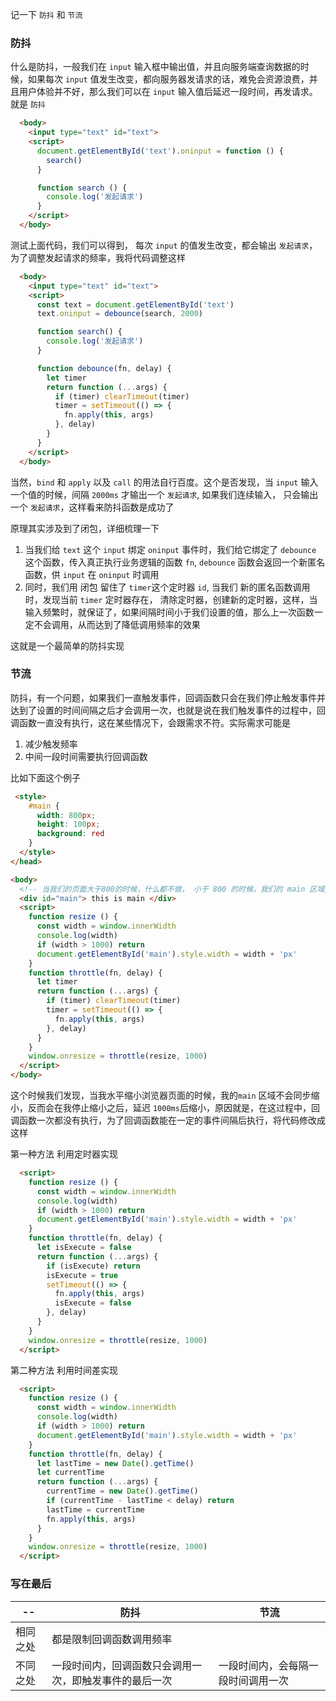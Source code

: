 记一下 `防抖` 和 `节流`

### 防抖

什么是防抖，一般我们在 `input` 输入框中输出值，并且向服务端查询数据的时候，如果每次 `input` 值发生改变，都向服务器发请求的话，难免会资源浪费，并且用户体验并不好，那么我们可以在 `input` 输入值后延迟一段时间，再发请求。就是 `防抖`

```HTML
  <body>
    <input type="text" id="text">
    <script>
      document.getElementById('text').oninput = function () {
        search()
      }

      function search () {
        console.log('发起请求')
      }
    </script>
  </body>
```

测试上面代码，我们可以得到， 每次 `input` 的值发生改变，都会输出 `发起请求`， 为了调整发起请求的频率，我将代码调整这样

```HTML
  <body>
    <input type="text" id="text">
    <script>
      const text = document.getElementById('text')
      text.oninput = debounce(search, 2000)

      function search() {
        console.log('发起请求')
      }

      function debounce(fn, delay) {
        let timer
        return function (...args) {
          if (timer) clearTimeout(timer)
          timer = setTimeout(() => {
            fn.apply(this, args)
          }, delay)
        }
      }
    </script>
  </body>
```

当然，`bind` 和 `apply` 以及 `call` 的用法自行百度。这个是否发现，当 `input` 输入一个值的时候，间隔 `2000ms` 才输出一个 `发起请求`, 如果我们连续输入， 只会输出一个 `发起请求`，这样看来防抖函数是成功了

原理其实涉及到了闭包，详细梳理一下

1.  当我们给 `text` 这个 `input` 绑定 `oninput` 事件时，我们给它绑定了 `debounce` 这个函数，传入真正执行业务逻辑的函数 `fn`, `debounce` 函数会返回一个新匿名函数，供 `input` 在 `oninput` 时调用
2.  同时，我们用 闭包 留住了 `timer`这个定时器 `id`, 当我们 新的匿名函数调用时，发现当前 `timer` 定时器存在， 清除定时器，创建新的定时器，这样，当输入频繁时，就保证了，如果间隔时间小于我们设置的值，那么上一次函数一定不会调用，从而达到了降低调用频率的效果

这就是一个最简单的防抖实现

### 节流

防抖，有一个问题，如果我们一直触发事件，回调函数只会在我们停止触发事件并达到了设置的时间间隔之后才会调用一次，也就是说在我们触发事件的过程中，回调函数一直没有执行，这在某些情况下，会跟需求不符。实际需求可能是

1.  减少触发频率
2.  中间一段时间需要执行回调函数

比如下面这个例子

```HTML
 <style>
    #main {
      width: 800px;
      height: 100px;
      background: red
    }
  </style>
</head>

<body>
  <!-- 当我们的页面大于800的时候，什么都不做， 小于 800 的时候，我们的 main 区域要同步缩小 -->
  <div id="main"> this is main </div>
  <script>
    function resize () {
      const width = window.innerWidth
      console.log(width)
      if (width > 1000) return
      document.getElementById('main').style.width = width + 'px'
    }
    function throttle(fn, delay) {
      let timer
      return function (...args) {
        if (timer) clearTimeout(timer)
        timer = setTimeout(() => {
          fn.apply(this, args)
        }, delay)
      }
    }
    window.onresize = throttle(resize, 1000)
  </script>
</body>
```

这个时候我们发现，当我水平缩小浏览器页面的时候，我的`main` 区域不会同步缩小，反而会在我停止缩小之后，延迟 `1000ms`后缩小，原因就是，在这过程中，回调函数一次都没有执行，为了回调函数能在一定的事件间隔后执行，将代码修改成这样

第一种方法
利用定时器实现

```HTML
  <script>
    function resize () {
      const width = window.innerWidth
      console.log(width)
      if (width > 1000) return
      document.getElementById('main').style.width = width + 'px'
    }
    function throttle(fn, delay) {
      let isExecute = false
      return function (...args) {
        if (isExecute) return
        isExecute = true
        setTimeout(() => {
          fn.apply(this, args)
          isExecute = false
        }, delay)
      }
    }
    window.onresize = throttle(resize, 1000)
  </script>
```

第二种方法
利用时间差实现

```HTML
  <script>
    function resize () {
      const width = window.innerWidth
      console.log(width)
      if (width > 1000) return
      document.getElementById('main').style.width = width + 'px'
    }
    function throttle(fn, delay) {
      let lastTime = new Date().getTime()
      let currentTime
      return function (...args) {
        currentTime = new Date().getTime()
        if (currentTime - lastTime < delay) return
        lastTime = currentTime
        fn.apply(this, args)
      }
    }
    window.onresize = throttle(resize, 1000)
  </script>
```

### 写在最后

| --       | 防抖                                                   | 节流                               |
| -------- | ------------------------------------------------------ | ---------------------------------- |
| 相同之处 | 都是限制回调函数调用频率                               |
| 不同之处 | 一段时间内，回调函数只会调用一次，即触发事件的最后一次 | 一段时间内，会每隔一段时间调用一次 |

